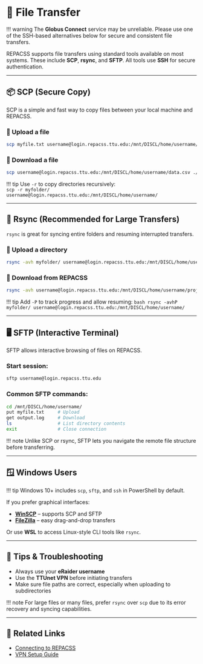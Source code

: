 # 📂 File Transfer

!!! warning
    The **Globus Connect** service may be unreliable. Please use one of the SSH-based alternatives below for secure and consistent file transfers.

REPACSS supports file transfers using standard tools available on most systems. These include **SCP**, **rsync**, and **SFTP**. All tools use **SSH** for secure authentication.

---

## 📦 SCP (Secure Copy)

SCP is a simple and fast way to copy files between your local machine and REPACSS.

### 🔼 Upload a file

```bash
scp myfile.txt username@login.repacss.ttu.edu:/mnt/DISCL/home/username/
```

### 🔽 Download a file

```bash
scp username@login.repacss.ttu.edu:/mnt/DISCL/home/username/data.csv ./data.csv
```

!!! tip
    Use `-r` to copy directories recursively:  
    `scp -r myfolder/ username@login.repacss.ttu.edu:/mnt/DISCL/home/username/`

---

## 🔁 Rsync (Recommended for Large Transfers)

`rsync` is great for syncing entire folders and resuming interrupted transfers.

### 🔼 Upload a directory

```bash
rsync -avh myfolder/ username@login.repacss.ttu.edu:/mnt/DISCL/home/username/myfolder/
```

### 🔽 Download from REPACSS

```bash
rsync -avh username@login.repacss.ttu.edu:/mnt/DISCL/home/username/project/ ./project/
```

!!! tip
    Add `-P` to track progress and allow resuming:
    ```bash
    rsync -avhP myfolder/ username@login.repacss.ttu.edu:/mnt/DISCL/home/username/
    ```

---

## 🖥️ SFTP (Interactive Terminal)

SFTP allows interactive browsing of files on REPACSS.

### Start session:

```bash
sftp username@login.repacss.ttu.edu
```

### Common SFTP commands:

```bash
cd /mnt/DISCL/home/username/
put myfile.txt     # Upload
get output.log     # Download
ls                 # List directory contents
exit               # Close connection
```

!!! note
    Unlike SCP or rsync, SFTP lets you navigate the remote file structure before transferring.

---

## 🪟 Windows Users

!!! tip
    Windows 10+ includes `scp`, `sftp`, and `ssh` in PowerShell by default.

If you prefer graphical interfaces:

- **[WinSCP](https://winscp.net)** – supports SCP and SFTP
- **[FileZilla](https://filezilla-project.org/)** – easy drag-and-drop transfers

Or use **WSL** to access Linux-style CLI tools like `rsync`.

---

## 🧭 Tips & Troubleshooting

- Always use your **eRaider username**
- Use the **TTUnet VPN** before initiating transfers
- Make sure file paths are correct, especially when uploading to subdirectories

!!! note
    For large files or many files, prefer `rsync` over `scp` due to its error recovery and syncing capabilities.

---

## 🔗 Related Links

- [Connecting to REPACSS](connecting/index.md)
- [VPN Setup Guide](connecting/vpn.md)
